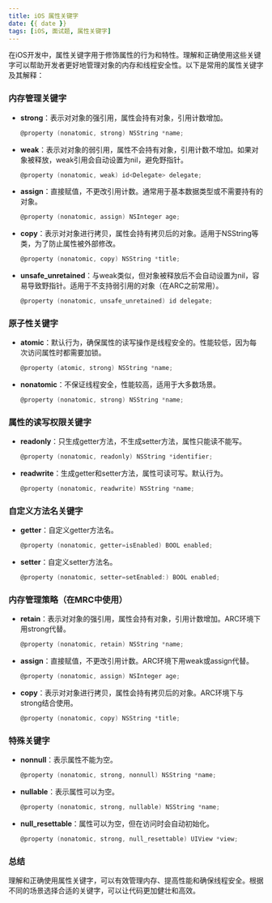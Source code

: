 ```yaml
---
title: iOS 属性关键字
date: {{ date }}
tags: [iOS, 面试题, 属性关键字]
---
```


<!-- # iOS 属性关键字 -->

在iOS开发中，属性关键字用于修饰属性的行为和特性。理解和正确使用这些关键字可以帮助开发者更好地管理对象的内存和线程安全性。以下是常用的属性关键字及其解释：
 
 <!-- more -->

### 内存管理关键字
- **strong**：表示对对象的强引用，属性会持有对象，引用计数增加。
  ```objective-c
  @property (nonatomic, strong) NSString *name;
  ```
  
- **weak**：表示对对象的弱引用，属性不会持有对象，引用计数不增加。如果对象被释放，weak引用会自动设置为nil，避免野指针。
  ```objective-c
  @property (nonatomic, weak) id<Delegate> delegate;
  ```
  
- **assign**：直接赋值，不更改引用计数。通常用于基本数据类型或不需要持有的对象。
  ```objective-c
  @property (nonatomic, assign) NSInteger age;
  ```
  
- **copy**：表示对对象进行拷贝，属性会持有拷贝后的对象。适用于NSString等类，为了防止属性被外部修改。
  ```objective-c
  @property (nonatomic, copy) NSString *title;
  ```

- **unsafe_unretained**：与weak类似，但对象被释放后不会自动设置为nil，容易导致野指针。适用于不支持弱引用的对象（在ARC之前常用）。
  ```objective-c
  @property (nonatomic, unsafe_unretained) id delegate;
  ```

### 原子性关键字
- **atomic**：默认行为，确保属性的读写操作是线程安全的。性能较低，因为每次访问属性时都需要加锁。
  ```objective-c
  @property (atomic, strong) NSString *name;
  ```

- **nonatomic**：不保证线程安全，性能较高，适用于大多数场景。
  ```objective-c
  @property (nonatomic, strong) NSString *name;
  ```

### 属性的读写权限关键字
- **readonly**：只生成getter方法，不生成setter方法，属性只能读不能写。
  ```objective-c
  @property (nonatomic, readonly) NSString *identifier;
  ```

- **readwrite**：生成getter和setter方法，属性可读可写。默认行为。
  ```objective-c
  @property (nonatomic, readwrite) NSString *name;
  ```

### 自定义方法名关键字
- **getter**：自定义getter方法名。
  ```objective-c
  @property (nonatomic, getter=isEnabled) BOOL enabled;
  ```

- **setter**：自定义setter方法名。
  ```objective-c
  @property (nonatomic, setter=setEnabled:) BOOL enabled;
  ```

### 内存管理策略（在MRC中使用）
- **retain**：表示对对象的强引用，属性会持有对象，引用计数增加。ARC环境下用strong代替。
  ```objective-c
  @property (nonatomic, retain) NSString *name;
  ```

- **assign**：直接赋值，不更改引用计数。ARC环境下用weak或assign代替。
  ```objective-c
  @property (nonatomic, assign) NSInteger age;
  ```

- **copy**：表示对对象进行拷贝，属性会持有拷贝后的对象。ARC环境下与strong结合使用。
  ```objective-c
  @property (nonatomic, copy) NSString *title;
  ```

### 特殊关键字
- **nonnull**：表示属性不能为空。
  ```objective-c
  @property (nonatomic, strong, nonnull) NSString *name;
  ```

- **nullable**：表示属性可以为空。
  ```objective-c
  @property (nonatomic, strong, nullable) NSString *name;
  ```

- **null_resettable**：属性可以为空，但在访问时会自动初始化。
  ```objective-c
  @property (nonatomic, strong, null_resettable) UIView *view;
  ```

### 总结
理解和正确使用属性关键字，可以有效管理内存、提高性能和确保线程安全。根据不同的场景选择合适的关键字，可以让代码更加健壮和高效。
